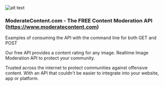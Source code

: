 ![alt text](https://moderatecontent.com/img/mdr8/logo_v3.png "ModerateContent.com")

### ModerateContent.com - The FREE Content Moderation API (https://www.moderatecontent.com)

Examples of consuming the API with the command line for both GET and POST

Our free API provides a content rating for any image. Realtime Image Moderation API to protect your community.

Trusted across the internet to protect communities against offensive content.
With an API that couldn't be easier to integrate into your website, app or platform.
